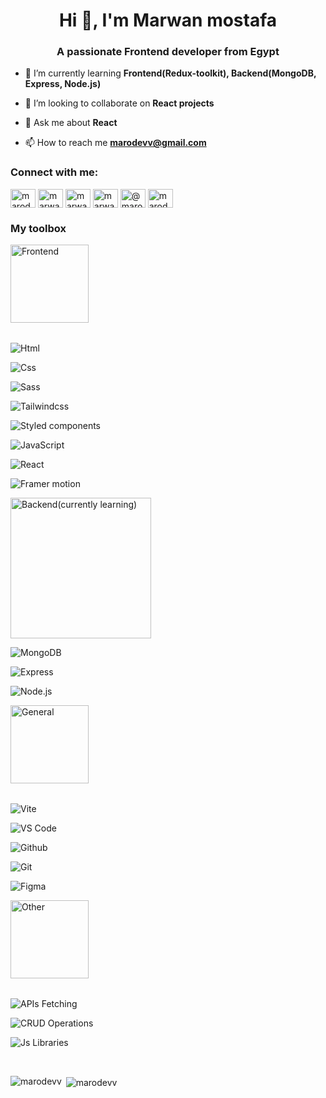 <h1 align="center">Hi 👋, I'm Marwan mostafa</h1>
<h3 align="center">A passionate Frontend developer from Egypt</h3>

- 🌱 I’m currently learning **Frontend(Redux-toolkit), Backend(MongoDB, Express, Node.js)**

- 👯 I’m looking to collaborate on **React projects**

- 💬 Ask me about **React**

- 📫 How to reach me **marodevv@gmail.com**

<h3 align="left">Connect with me:</h3>
<p align="left">    
<a href="https://dev.to/marodevv" target="blank"><img align="center" src="https://raw.githubusercontent.com/rahuldkjain/github-profile-readme-generator/master/src/images/icons/Social/devto.svg" alt="marodevv" height="30" width="40" /></a>
<a href="https://linkedin.com/in/marwan-mostafa-4ba111210" target="blank"><img align="center" src="https://raw.githubusercontent.com/rahuldkjain/github-profile-readme-generator/master/src/images/icons/Social/linked-in-alt.svg" alt="marwan-mostafa-4ba111210" height="30" width="40" /></a>
<a href="https://fb.com/marwanmostafa24" target="blank"><img align="center" src="https://raw.githubusercontent.com/rahuldkjain/github-profile-readme-generator/master/src/images/icons/Social/facebook.svg" alt="marwanmostafa24" height="30" width="40" /></a>
<a href="https://instagram.com/marwan_mostafa24" target="blank"><img align="center" src="https://raw.githubusercontent.com/rahuldkjain/github-profile-readme-generator/master/src/images/icons/Social/instagram.svg" alt="marwan_mostafa24" height="30" width="40" /></a>
<a href="https://hashnode.com/@marodevv" target="blank"><img align="center" src="https://raw.githubusercontent.com/rahuldkjain/github-profile-readme-generator/master/src/images/icons/Social/hashnode.svg" alt="@marodevv" height="30" width="40" /></a>
<a href="https://www.leetcode.com/marodevv" target="blank"><img align="center" src="https://raw.githubusercontent.com/rahuldkjain/github-profile-readme-generator/master/src/images/icons/Social/leet-code.svg" alt="marodevv" height="30" width="40" /></a>
</p>

<h3 align="left">My toolbox</h3>
<div>
  <p style="margin-bottom:2rem;"> 
     <img alt="Frontend" src="https://img.shields.io/badge/Frontend--red" width="125">
  </p>
  
  <p>
     <img alt="Html" src="https://img.shields.io/badge/Html--white">
  </p>
  
  <p>
     <img alt="Css" src="https://img.shields.io/badge/Css--white">
  </p>
  
  <p>
     <img alt="Sass" src="https://img.shields.io/badge/Sass--white">
  </p>
  
  <p>
     <img alt="Tailwindcss" src="https://img.shields.io/badge/Tailwindcss--white">
  </p>
  
  <p>
     <img alt="Styled components" src="https://img.shields.io/badge/Styled components--white">
  </p>

  <p>
     <img alt="JavaScript" src="https://img.shields.io/badge/JavaScript--white">
  </p>

  <p>
     <img alt="React" src="https://img.shields.io/badge/React--white">
  </p>

  <p>
     <img alt="Framer motion" src="https://img.shields.io/badge/Framer motion--white">
  </p>

  <p>
     <img alt="Backend(currently learning)" src="https://img.shields.io/badge/Backend(currently learning)--red" width="225">
  </p>
  
  <p> 
     <img alt="MongoDB" src="https://img.shields.io/badge/MongoDB--white">
  </p>
  
  <p>
     <img alt="Express" src="https://img.shields.io/badge/Express--white">
  </p>
  
  <p>
     <img alt="Node.js" src="https://img.shields.io/badge/Node.js--white">
  </p>

  <p style="margin-bottom: 2rem;">
     <img alt="General" src="https://img.shields.io/badge/General--red"  width="125">
  </p>


  <p>
     <img alt="Vite" src="https://img.shields.io/badge/Vite--white">
  </p>
  
  <p>
     <img alt="VS Code" src="https://img.shields.io/badge/VS Code--white">
  </p>
  
  <p>
     <img alt="Github" src="https://img.shields.io/badge/Github--white">
  </p>
  
  <p>
     <img alt="Git" src="https://img.shields.io/badge/Git--white">
  </p>
  
  <p>
     <img alt="Figma" src="https://img.shields.io/badge/Figma--white">
  </p>

  <p style="margin-bottom: 2rem;">
     <img alt="Other" src="https://img.shields.io/badge/Other--red" width="125">
  </p>
  
  <p>
     <img alt="APIs Fetching" src="https://img.shields.io/badge/APIs Fetching--white">
  </p>
  
  <p>
     <img alt="CRUD Operations" src="https://img.shields.io/badge/CRUD Operations--white">
  </p>
  
  <p>
     <img alt="Js Libraries" src="https://img.shields.io/badge/Js Libraries--white">
  </p>
  
</div>

<br />

<p><img align="left" src="https://github-readme-stats.vercel.app/api/top-langs?username=marodevv&show_icons=true&locale=en&layout=compact" alt="marodevv" /></p>

<p>&nbsp;<img align="center" src="https://github-readme-stats.vercel.app/api?username=marodevv&show_icons=true&locale=en" alt="marodevv" /></p>

